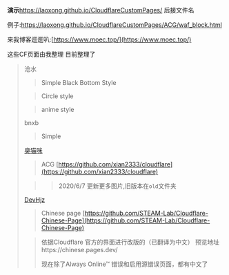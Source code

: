 **演示**https://laoxong.github.io/CloudflareCustomPages/ 后接文件名

例子:https://laoxong.github.io/CloudflareCustomPages/ACG/waf_block.html

来我博客逛逛叭:[https://www.moec.top/](https://www.moec.top/)



这些CF页面由我整理
目前整理了

>沧水
>
>> Simple Black Bottom Style
>
>> Circle style
>
>> anime style
>
>bnxb
>
>> Simple
>
>[臭猫咪](https://github.com/xian2333)
>
>> ACG [https://github.com/xian2333/cloudflare](https://github.com/xian2333/cloudflare)
>
>> > 2020/6/7 更新更多图片,旧版本在`old`文件夹
>
>[DevHjz](https://github.com/DevHjz) 
>
>> Chinese page [https://github.com/STEAM-Lab/Cloudflare-Chinese-Page](https://github.com/STEAM-Lab/Cloudflare-Chinese-Page)
>
>> 依据Cloudflare 官方的界面进行改版的（已翻译为中文）
>> 预览地址https://chinese.pages.dev/
>>
>> 现在除了Always Online™ 错误和启用源错误页面，都有中文了
